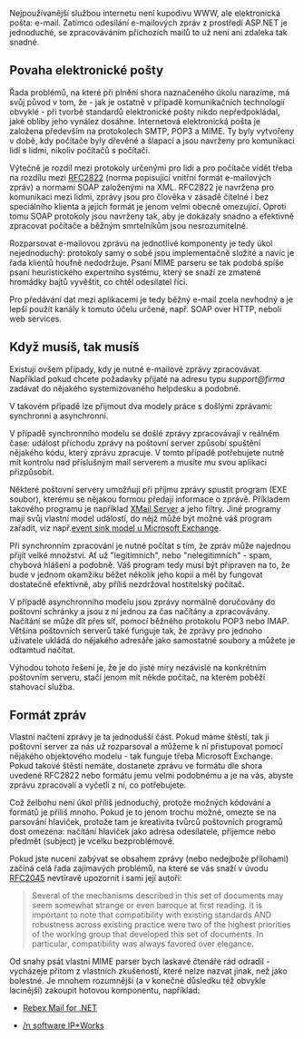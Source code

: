 <!-- dcterms:identifier = aspnetcz#118 -->
<!-- dcterms:title = Jak přijímat e-maily v prostředí .NET a proč se tomu vyhnout -->
<!-- dcterms:abstract = Nejpoužívanější službou internetu není kupodivu WWW, ale elektronická pošta: e-mail. Zatímco odesílání e-mailových zpráv z prostředí ASP.NET je jednoduché, se zpracováváním příchozích mailů to už není ani zdaleka tak snadné. -->
<!-- np9:categoryId = 1 -->
<!-- x4w:category = Tipy, triky -->
<!-- np9:authorId = 1 -->
<!-- np9:authorEmail = michal.valasek@altairis.cz -->
<!-- dcterms:creator = Michal Altair Valášek -->
<!-- dcterms:created = 2006-10-29T18:23:00.253+01:00 -->
<!-- dcterms:dateAccepted = 2006-10-29T18:23:00.253+01:00 -->

Nejpoužívanější službou internetu není kupodivu WWW, ale elektronická pošta: e-mail. Zatímco odesílání e-mailových zpráv z prostředí ASP.NET je jednoduché, se zpracováváním příchozích mailů to už není ani zdaleka tak snadné.

## Povaha elektronické pošty

Řada problémů, na které při plnění shora naznačeného úkolu narazíme, má svůj původ v tom, že - jak je ostatně v případě komunikačních technologií obvyklé - při tvorbě standardů elektronické pošty nikdo nepředpokládal, jaké obliby jeho vynález dosáhne. Internetová elektronická pošta je založena především na protokolech SMTP, POP3 a MIME. Ty byly vytvořeny v době, kdy počítače byly dřevěné a šlapací a jsou navrženy pro komunikaci lidí s lidmi, nikoliv počítačů s počítači.

Výtečně je rozdíl mezi protokoly určenými pro lidi a pro počítače vidět třeba na rozdílu mezi [RFC2822](http://www.ietf.org/rfc/rfc2822.txt) (norma popisující vnitřní formát e-mailových zpráv) a normami SOAP založenými na XML. RFC2822 je navržena pro komunikaci mezi lidmi, zprávy jsou pro člověka v zásadě čitelné i bez speciálního klienta a jejich formát je jenom velmi obecně omezující. Oproti tomu SOAP protokoly jsou navrženy tak, aby je dokázaly snadno a efektivně zpracovat počítače a běžným smrtelníkům jsou nesrozumitelné.

Rozparsovat e-mailovou zprávu na jednotlivé komponenty je tedy úkol nejednoduchý: protokoly samy o sobě jsou implementačně složité a navíc je řada klientů houfně nedodržuje. Psaní MIME parseru se tak podobá spíše psaní heuristického expertního systému, který se snaží ze zmatené hromádky bajtů vyvěštit, co chtěl odesílatel říci.

Pro předávání dat mezi aplikacemi je tedy běžný e-mail zcela nevhodný a je lepší použít kanály k tomuto účelu určené, např. SOAP over HTTP, neboli web services.

## Když musíš, tak musíš

Existují ovšem případy, kdy je nutné e-mailové zprávy zpracovávat. Například pokud chcete požadavky přijaté na adresu typu *support@firma* zadávat do nějakého systemizovaného helpdesku a podobně.

V takovém případě lze přijmout dva modely práce s došlými zprávami: synchronní a asynchronní.

V případě synchronního modelu se došlé zprávy zpracovávají v reálném čase: událost příchodu zprávy na poštovní server způsobí spuštění nějakého kódu, který zprávu zpracuje. V tomto případě potřebujete nutně mít kontrolu nad příslušným mail serverem a musíte mu svou aplikaci přizpůsobit. 

Některé poštovní servery umožňují při příjmu zprávy spustit program (EXE soubor), kterému se nějakou formou předají informace o zprávě. Příkladem takového programu je například [XMail Server](http://www.cz.xmailserver.org/) a jeho filtry. Jiné programy mají svůj vlastní model událostí, do nějž může být možné váš program zařadit, viz např.[event sink model u Microsoft Exchange](http://support.microsoft.com/kb/313404).

Při synchronním zpracování je nutné počítat s tím, že zpráv může najednou přijít velké množství. Ať už "legitimních", nebo "nelegitimních" - spam, chybová hlášení a podobně. Váš program tedy musí být připraven na to, že bude v jednom okamžiku běžet několik jeho kopií a měl by fungovat dostatečně efektivně, aby příliš nezdržoval hostitelský počítač.

V případě asynchronního modelu jsou zprávy normálně doručovány do poštovní schránky a jsou z ní jednou za čas načítány a zpracovávány. Načítání se může dít přes síť, pomocí běžného protokolu POP3 nebo IMAP. Většina poštovních serverů také funguje tak, že zprávy pro jednoho uživatele ukládá do nějakého adresáře jako samostatné soubory a můžete je odtamtud načítat.

Výhodou tohoto řešení je, že je do jisté míry nezávislé na konkrétním poštovním serveru, stačí jenom mít někde počítač, na kterém poběží stahovací služba.

## Formát zpráv

Vlastní načtení zprávy je ta jednodušší část. Pokud máme štěstí, tak ji poštovní server za nás už rozparsoval a můžeme k ní přistupovat pomocí nějakého objektového modelu - tak funguje třeba Microsoft Exchange. Pokud takové štěstí nemáte, dostanete zprávu ve formátu dle shora uvedené RFC2822 nebo formátu jemu velmi podobnému a je na vás, abyste zprávu zpracovali a vyčetli z ní, co potřebujete.

Což želbohu není úkol příliš jednoduchý, protože možných kódování a formátů je příliš mnoho. Pokud je to jenom trochu možné, omezte se na parsování hlaviček, protože tam je kreativita tvůrců poštovních programů dost omezena: načítání hlaviček jako adresa odesílatele, příjemce nebo předmět (subject) je vcelku bezproblémové.

Pokud jste nuceni zabývat se obsahem zprávy (nebo nedejbože přílohami) začíná celá řada zajímavých problémů, na které se vás snaží v úvodu [RFC2045](http://www.ietf.org/rfc/rfc045.txt) nevtíravě upozornit i sami její autoři:

> Several of the mechanisms described in this set of documents may seem somewhat strange or even baroque at first reading. It is important to note that compatibility with existing standards AND robustness across existing practice were two of the highest priorities of the working group that developed this set of documents. In particular, compatibility was always favored over elegance.

Od snahy psát vlastní MIME parser bych laskavé čtenáře rád odradil - vycházeje přitom z vlastních zkušeností, které nelze nazvat jinak, než jako bolestné. Je mnohem rozumnější (a v konečné důsledku též obvykle lacinější) zakoupit hotovou komponentu, například:

*   [Rebex Mail for .NET](http://www.rebex.net/mail.net/)

*   [/n software IP*Works](http://www.nsoftware.com/)